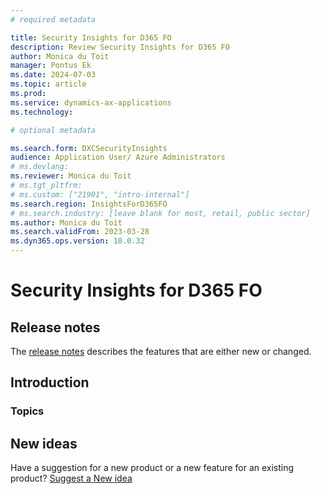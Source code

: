 ```yaml
---
# required metadata

title: Security Insights for D365 FO
description: Review Security Insights for D365 FO
author: Monica du Toit
manager: Pontus Ek
ms.date: 2024-07-03
ms.topic: article
ms.prod: 
ms.service: dynamics-ax-applications
ms.technology: 

# optional metadata

ms.search.form: DXCSecurityInsights
audience: Application User/ Azure Administrators
# ms.devlang: 
ms.reviewer: Monica du Toit
# ms.tgt_pltfrm: 
# ms.custom: ["21901", "intro-internal"]
ms.search.region: InsightsForD365FO
# ms.search.industry: [leave blank for most, retail, public sector]
ms.author: Monica du Toit
ms.search.validFrom: 2023-03-28
ms.dyn365.ops.version: 10.0.32
---
```


# Security Insights for D365 FO

## Release notes
The [release notes](Release-notes.md) describes the features that are either new or changed. 

## Introduction



### Topics




## New ideas
Have a suggestion for a new product or a new feature for an existing product? [Suggest a New idea](https://forms.office.com/r/U9twpSt3in)
